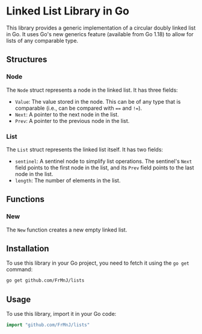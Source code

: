# Linked List Library in Go

This library provides a generic implementation of a circular doubly linked list in Go. It uses Go's new generics feature (available from Go 1.18) to allow for lists of any comparable type.

## Structures

### Node

The `Node` struct represents a node in the linked list. It has three fields:

- `Value`: The value stored in the node. This can be of any type that is comparable (i.e., can be compared with `==` and `!=`).
- `Next`: A pointer to the next node in the list.
- `Prev`: A pointer to the previous node in the list.

### List

The `List` struct represents the linked list itself. It has two fields:

- `sentinel`: A sentinel node to simplify list operations. The sentinel's `Next` field points to the first node in the list, and its `Prev` field points to the last node in the list.
- `length`: The number of elements in the list.

## Functions

### New

The `New` function creates a new empty linked list.

## Installation

To use this library in your Go project, you need to fetch it using the `go get` command:

```bash
go get github.com/FrMnJ/lists
```

## Usage

To use this library, import it in your Go code:

```go
import "github.com/FrMnJ/lists"
```
